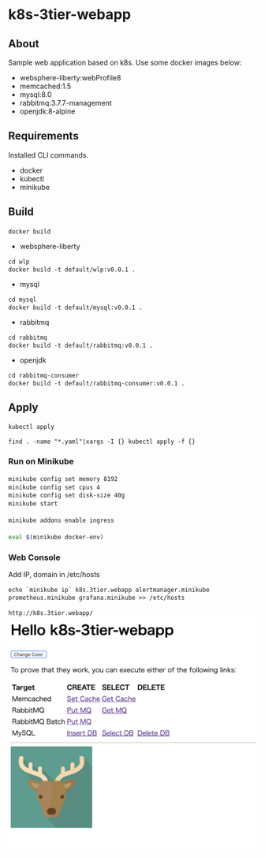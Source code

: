 # k8s-3tier-webapp

## About
Sample web application based on k8s.
Use some docker images below:
* websphere-liberty:webProfile8
* memcached:1.5
* mysql:8.0
* rabbitmq:3.7.7-management
* openjdk:8-alpine

## Requirements
Installed CLI commands.
* docker
* kubectl
* minikube

## Build
`docker build`

* websphere-liberty
```
cd wlp
docker build -t default/wlp:v0.0.1 .
```

* mysql
```
cd mysql
docker build -t default/mysql:v0.0.1 .
```

* rabbitmq
```
cd rabbitmq
docker build -t default/rabbitmq:v0.0.1 .
```

* openjdk
```
cd rabbitmq-consumer
docker build -t default/rabbitmq-consumer:v0.0.1 .
```

## Apply
`kubectl apply`
```
find . -name "*.yaml"|xargs -I {} kubectl apply -f {}
```

### Run on Minikube
```bash
minikube config set memory 8192
minikube config set cpus 4
minikube config set disk-size 40g
minikube start

minikube addons enable ingress

eval $(minikube docker-env)
```

### Web Console
Add IP, domain in /etc/hosts
```
echo `minikube ip` k8s.3tier.webapp alertmanager.minikube prometheus.minikube grafana.minikube >> /etc/hosts
```
`http://k8s.3tier.webapp/`  
![top.png](./docs/top.png)